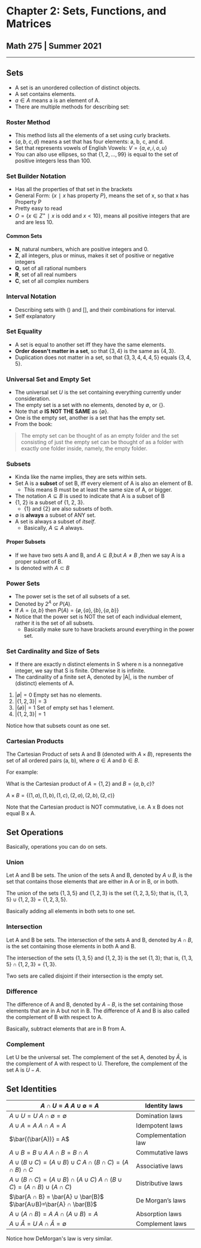 # Chapter 2: Sets, Functions, and Matrices
## Math 275 | Summer 2021
---

## Sets
* A set is an unordered collection of distinct objects.
* A set contains elements.
* $a ∈ A$ means a is an element of A.
* There are multiple methods for describing set:

### Roster Method
* This method lists all the elements of a set using curly brackets.
* $\{a, b, c, d\}$ means a set that has four elements: a, b, c, and d.
* Set that represents vowels of English Vowels: $V = \{a, e, i, o, u\}$
* You can also use ellipses, so that $\{1, 2, ..., 99\}$ is equal to the set of positive integers less than 100.

### Set Builder Notation
* Has all the properties of that set in the brackets
* General Form: $\{x ∣ x \text{ has property } P\}$, means the set of x, so that x has Property P
* Pretty easy to read
* $O=\{x ∈ Z^+ ∣x\text{ is odd and }x<10\}$, means all positive integers that are and are less 10.

#### Common Sets
* $\mathbf{N}$, natural numbers, which are positive integers and 0.
* $\mathbf{Z}$, all integers, plus or minus, makes it set of positive or negative integers
* $\mathbf{Q}$, set of all rational numbers
* $\mathbf{R}$, set of all real numbers
* $\mathbf{C}$, set of all complex numbers

### Interval Notation
* Describing sets with () and [], and their combinations for interval.
* Self explanatory

### Set Equality
* A set is equal to another set iff they have the same elements.
* **Order doesn't matter in a set**, so that $\{3, 4\}$ is the same as $\{4, 3\}$.
* Duplication does not matter in a set, so that $\{3, 3, 4, 4 ,4, 5\}$ equals $\{3, 4, 5\}$.

### Universal Set and Empty Set
* The universal set $U$ is the set containing everything currently under consideration.
* The empty set is a set with no elements, denoted by $\emptyset$, or $\{\}$.
* Note that $\emptyset$ **IS NOT THE SAME** as $\{\emptyset\}$.
* One is the empty set, another is a set that has the empty set.
* From the book:
>The empty set can be thought of as an empty folder and the set consisting of just the empty set can be thought of as a folder with exactly one folder inside, namely, the empty folder.

### Subsets
* Kinda like the name implies, they are sets within sets.
* Set A is a **subset** of set B, iff every element of A is also an element of B.
  * This means B must be at least the same size of A, or bigger.
* The notation $A ⊆ B$ is used to indicate that A is a subset of B
* {1, 2} is a subset of {1, 2, 3}.
  * {1} and {2} are also subsets of both.
* $\emptyset$ is **always** a subset of ANY set.
* A set is always a subset of *itself*.
  *  Basically, $A ⊆ A$ always.

#### Proper Subsets
* If we have two sets A and B, and $A⊆B$,but $A ≠B$ ,then we say A is a proper subset of B.
* Is denoted with $A ⊂ B$

### Power Sets
* The power set is the set of all subsets of a set.
* Denoted by $2^A$ or $P(A)$.
* If $A = \{a,b\}$ then $P(A) = \{ø, \{a\},\{b\},\{a,b\}\}$
* Notice that the power set is NOT the set of each individual element, rather it is the set of all subsets.
  * Basically make sure to have brackets around everything in the power set.

### Set Cardinality and Size of Sets
* If there are exactly n distinct elements in S where n is a nonnegative integer, we say that S is finite. Otherwise it is infinite.
* The cardinality of a finite set A, denoted by |A|, is the number of (distinct) elements of A.
1. $|ø|=0$ Empty set has no elements.
1. $|\{1,2,3\}| = 3$
2. $|\{ø\}| = 1$ Set of empty set has 1 element.
3. $|\{ {1,2,3} \}| = 1$

Notice how that subsets count as one set.

### Cartesian Products

The Cartesian Product of sets A and B (denoted with $A \times B$), represents the set of all ordered pairs (a, b), where $a ∈ A$ and $b ∈ B$.

For example:

What is the Cartesian product of $A = \{1, 2\}$ and $B = \{a, b, c\}$?

$A × B = \{(1,a),(1,b),(1,c),(2,a),(2,b),(2,c)\}$

Note that the Cartesian product is NOT commutative, i.e. A x B does not equal B x A.


## Set Operations
Basically, operations you can do on sets.

### Union
Let A and B be sets. The union of the sets A and B, denoted by $A ∪ B$, is the set that contains those elements that are either in A or in B, or in both.

The union of the sets $\{1,3,5\}$ and $\{1,2,3\}$ is the set $\{1,2,3,5\}$; that is, $\{1,3,5\} ∪ \{1,2,3\} = \{1,2,3,5\}$.

Basically adding all elements in both sets to one set.

### Intersection
Let A and B be sets. The intersection of the sets A and B, denoted by $A ∩ B$, is the set containing those elements in both A and B.

The intersection of the sets $\{1,3,5\}$ and $\{1,2,3\}$ is the set $\{1,3\}$; that is, $\{1,3,5\} ∩ \{1,2,3\} = \{1,3\}$.

Two sets are called disjoint if their intersection is the empty set.

### Difference
The difference of A and B, denoted by $A − B$, is the set containing those elements that are in A but not in B. The difference of A and B is also called the complement of B with respect to A.

Basically, subtract elements that are in B from A.

### Complement
Let U be the universal set. The complement of the set A, denoted by $\bar{A}$, is the complement of A with respect to U. Therefore, the complement of the set A is $U − A$.

## Set Identities
| $A ∩ U = A$ $A∪∅=A$ | Identity laws |
|-|-|
| $A ∪ U = U$  $A∩∅=∅$ | Domination laws |
| $A ∪ A = A$ $A∩A=A$ | Idempotent laws |
| $\bar{(\bar{A})} = A$ | Complementation law |
| $A ∪ B = B ∪ A$ $A∩B=B∩A$ | Commutative laws |
| $A ∪ (B ∪ C) = (A ∪ B) ∪ C$ $A∩(B∩C) = (A∩B)∩C$ | Associative laws |
| $A ∪ (B ∩ C) = (A ∪ B) ∩ (A ∪ C)$ $A∩(B∪C) = (A∩B)∪(A∩C)$ | Distributive laws |
| $\bar{A ∩ B} = \bar{A} ∪ \bar{B}$ $\bar{A∪B}=\bar{A} ∩ \bar{B}$ | De Morgan’s laws |
| $A ∪ (A ∩ B) = A$ $A∩(A∪B) = A$ | Absorption laws |
| $A ∪ \bar{A} = U$ $A∩\bar{A}=∅$ | Complement laws |

Notice how DeMorgan's law is very similar.

